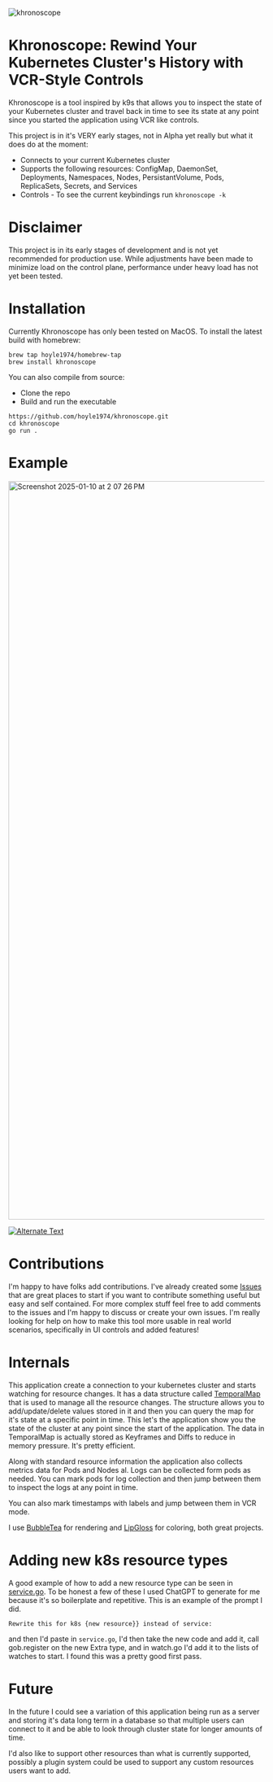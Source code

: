 ![khronoscope](https://github.com/user-attachments/assets/ed78c414-98e6-400e-b1a1-a18e82baf189)

# Khronoscope: Rewind Your Kubernetes Cluster's History with VCR-Style Controls

Khronoscope is a tool inspired by k9s that allows you to inspect the state of your Kubernetes cluster and travel back in time to see its state at any point since you started the application using VCR like controls.

This project is in it's VERY early stages, not in Alpha yet really but what it does do at the moment:

- Connects to your current Kubernetes cluster
- Supports the following resources: ConfigMap, DaemonSet, Deployments, Namespaces, Nodes, PersistantVolume, Pods, ReplicaSets, Secrets, and Services
- Controls - To see the current keybindings run `khronoscope -k`
  
# Disclaimer

This project is in its early stages of development and is not yet recommended for production use. While adjustments have been made to minimize load on the control plane, performance under heavy load has not yet been tested.

# Installation

Currently Khronoscope has only been tested on MacOS.  To install the latest build with homebrew:

```
brew tap hoyle1974/homebrew-tap
brew install khronoscope
```

You can also compile from source:

- Clone the repo
- Build and run the executable

```
https://github.com/hoyle1974/khronoscope.git
cd khronoscope
go run .
```

# Example
<img width="1452" alt="Screenshot 2025-01-10 at 2 07 26 PM" src="https://github.com/user-attachments/assets/d4eeac64-b203-40ff-a668-631055b06639" />

[![Alternate Text](https://github.com/user-attachments/assets/d4eeac64-b203-40ff-a668-631055b06639)](https://github.com/user-attachments/assets/c4780bc3-1e28-40b8-bd8b-372e97a038a2 "Khronoscope Vidoe Demo showing VCR controls")

# Contributions
I'm happy to have folks add contributions.  I've already created some [Issues](https://github.com/hoyle1974/khronoscope/labels/good%20first%20issue) that are great places to start if you want to contribute something useful but easy and self contained.  For more complex stuff feel free to add comments to the issues and I'm happy to discuss or create your own issues.  I'm really looking for help on how to make this tool more usable in real world scenarios, specifically in UI controls and added features!

# Internals
This application create a connection to your kubernetes cluster and starts watching for resource changes.  It has a data structure called [TemporalMap](https://github.com/hoyle1974/khronoscope/blob/main/internal/temporal/map.go) that is used to manage all the resource changes.  The structure allows you to add/update/delete values stored in it and then you can query the map for it's state at a specific point in time.  This let's the application show you the state of the cluster at any point since the start of the application.  The data in TemporalMap is actually stored as Keyframes and Diffs to reduce in memory pressure.  It's pretty efficient.

Along with standard resource information the application also collects metrics data for Pods and Nodes al.  Logs can be collected form pods as needed.  You can mark pods for log collection and then jump between them to inspect the logs at any point in time.

You can also mark timestamps with labels and jump between them in VCR mode.

I use [BubbleTea](https://github.com/charmbracelet/bubbletea) for rendering and [LipGloss](https://github.com/charmbracelet/lipgloss) for coloring, both great projects.

# Adding new k8s resource types

A good example of how to add a new resource type can be seen in [service.go](https://github.com/hoyle1974/khronoscope/blob/main/internal/resources/service.go).  To be honest a few of these I used ChatGPT to generate for me because it's so boilerplate and repetitive.  This is an example of the prompt I did.

```Rewrite this for k8s {new resource}} instead of service:```

and then I'd paste in ```service.go```, I'd then take the new code and add it, call gob.register on the new Extra type, and in watch.go I'd add it to the lists of watches to start.  I found this was a pretty good first pass.

# Future

In the future I could see a variation of this application being run as a server and storing it's data long term in a database so that multiple users can connect to it and be able to look through cluster state for longer amounts of time.

I'd also like to support other resources than what is currently supported, possibly a plugin system could be used to support any custom resources users want to add.
